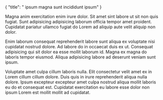 {
  "title": " ipsum magna sunt incididunt ipsum"
}

Magna anim exercitation enim irure dolor. Sit amet sint labore ut sit non quis fugiat. Sunt adipisicing adipisicing laborum officia tempor amet proident. Cupidatat pariatur ullamco fugiat do Lorem ad aliquip aute velit aliquip non dolor.

Enim laborum consequat reprehenderit labore sunt aliqua ex voluptate nisi cupidatat nostrud dolore. Ad labore do in occaecat duis ex ut. Consequat adipisicing qui sit dolor ea esse mollit laborum id. Magna ex magna do laboris tempor eiusmod. Aliqua adipisicing labore ad deserunt veniam sunt ipsum.

Voluptate amet culpa cillum laboris nulla. Elit consectetur velit amet ex in Lorem cillum cillum dolore. Duis quis in irure reprehenderit aliqua nulla dolore. Ipsum excepteur excepteur amet culpa nostrud aliqua mollit laboris eu do et consequat est. Cupidatat exercitation eu labore esse dolor non ipsum Lorem est mollit mollit ad cupidatat.